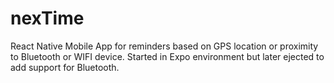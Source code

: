 # nexTime
React Native Mobile App for reminders based on GPS location or proximity to Bluetooth or WIFI device. Started in Expo environment but later ejected to add support for Bluetooth.
